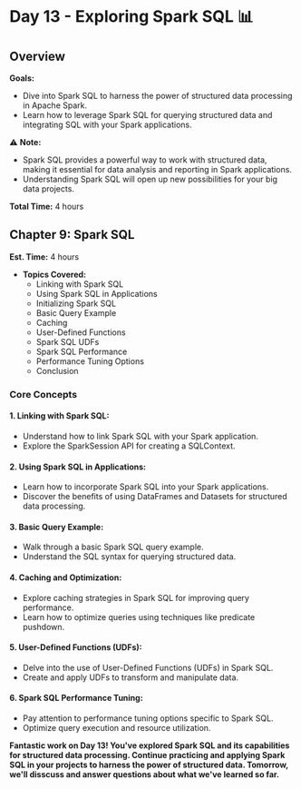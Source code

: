 # Day 13 - Exploring Spark SQL :bar_chart:

## Overview
**Goals:**
- Dive into Spark SQL to harness the power of structured data processing in Apache Spark.
- Learn how to leverage Spark SQL for querying structured data and integrating SQL with your Spark applications.

:warning: **Note:**
- Spark SQL provides a powerful way to work with structured data, making it essential for data analysis and reporting in Spark applications.
- Understanding Spark SQL will open up new possibilities for your big data projects.

**Total Time:** 4 hours

## Chapter 9: Spark SQL
**Est. Time:** 4 hours

- **Topics Covered:**
  - Linking with Spark SQL
  - Using Spark SQL in Applications
  - Initializing Spark SQL
  - Basic Query Example
  - Caching
  - User-Defined Functions
  - Spark SQL UDFs
  - Spark SQL Performance
  - Performance Tuning Options
  - Conclusion

### Core Concepts

#### 1. **Linking with Spark SQL:**
   - Understand how to link Spark SQL with your Spark application.
   - Explore the SparkSession API for creating a SQLContext.

#### 2. **Using Spark SQL in Applications:**
   - Learn how to incorporate Spark SQL into your Spark applications.
   - Discover the benefits of using DataFrames and Datasets for structured data processing.

#### 3. **Basic Query Example:**
   - Walk through a basic Spark SQL query example.
   - Understand the SQL syntax for querying structured data.

#### 4. **Caching and Optimization:**
   - Explore caching strategies in Spark SQL for improving query performance.
   - Learn how to optimize queries using techniques like predicate pushdown.

#### 5. **User-Defined Functions (UDFs):**
   - Delve into the use of User-Defined Functions (UDFs) in Spark SQL.
   - Create and apply UDFs to transform and manipulate data.

#### 6. **Spark SQL Performance Tuning:**
   - Pay attention to performance tuning options specific to Spark SQL.
   - Optimize query execution and resource utilization.


**Fantastic work on Day 13! You've explored Spark SQL and its capabilities for structured data processing. Continue practicing and applying Spark SQL in your projects to harness the power of structured data. Tomorrow, we'll disscuss and answer questions about what we've learned so far.**

